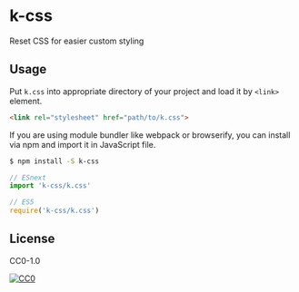 # k-css

Reset CSS for easier custom styling

## Usage

Put `k.css` into appropriate directory of your project and load it by `<link>` element.

```html
<link rel="stylesheet" href="path/to/k.css">
```

If you are using module bundler like webpack or browserify, you can install via npm and import it in JavaScript file.

```sh
$ npm install -S k-css
```

```js
// ESnext
import 'k-css/k.css'

// ES5
require('k-css/k.css')
```

## License

CC0-1.0

[![CC0](http://i.creativecommons.org/p/zero/1.0/88x31.png "CC0")](http://creativecommons.org/publicdomain/zero/1.0/deed.ja)
